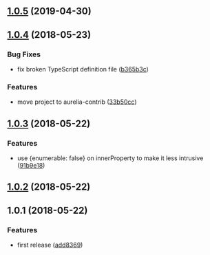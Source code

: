 ## [1.0.5](https://github.com/aurelia-contrib/aurelia-getter-throttle/compare/v1.0.4...v1.0.5) (2019-04-30)



<a name="1.0.4"></a>
## [1.0.4](https://github.com/aurelia-contrib/aurelia-getter-throttle/compare/v1.0.3...v1.0.4) (2018-05-23)


### Bug Fixes

* fix broken TypeScript definition file ([b365b3c](https://github.com/aurelia-contrib/aurelia-getter-throttle/commit/b365b3c))


### Features

* move project to aurelia-contrib ([33b50cc](https://github.com/aurelia-contrib/aurelia-getter-throttle/commit/33b50cc))



<a name="1.0.3"></a>
## [1.0.3](https://github.com/huochunpeng/aurelia-getter-throttle/compare/v1.0.2...v1.0.3) (2018-05-22)


### Features

* use {enumerable: false} on innerProperty to make it less intrusive ([91b9e18](https://github.com/huochunpeng/aurelia-getter-throttle/commit/91b9e18))



<a name="1.0.2"></a>
## [1.0.2](https://github.com/huochunpeng/aurelia-getter-throttle/compare/v1.0.1...v1.0.2) (2018-05-22)



<a name="1.0.1"></a>
## 1.0.1 (2018-05-22)


### Features

* first release ([add8369](https://github.com/huochunpeng/aurelia-getter-throttle/commit/add8369))



